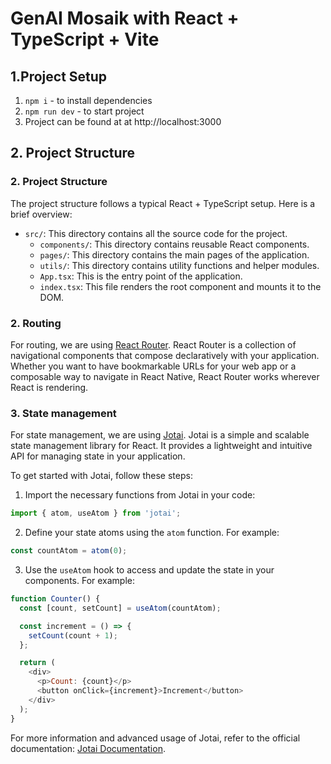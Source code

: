 # GenAI Mosaik with React + TypeScript + Vite


## 1.Project Setup

1. `npm i` - to install dependencies
2. `npm run dev` - to start project
3. Project can be found at at http://localhost:3000

## 2. Project Structure

### 2. Project Structure

The project structure follows a typical React + TypeScript setup. Here is a brief overview:

- `src/`: This directory contains all the source code for the project.
  - `components/`: This directory contains reusable React components.
  - `pages/`: This directory contains the main pages of the application.
  - `utils/`: This directory contains utility functions and helper modules.
  - `App.tsx`: This is the entry point of the application.
  - `index.tsx`: This file renders the root component and mounts it to the DOM.



### 2. Routing
For routing, we are using [React Router](https://reactrouter.com/). React Router is a collection of navigational components that compose declaratively with your application. Whether you want to have bookmarkable URLs for your web app or a composable way to navigate in React Native, React Router works wherever React is rendering.


### 3. State management
For state management, we are using [Jotai](https://jotai.org/). Jotai is a simple and scalable state management library for React. It provides a lightweight and intuitive API for managing state in your application.

To get started with Jotai, follow these steps:

1. Import the necessary functions from Jotai in your code:

```javascript
import { atom, useAtom } from 'jotai';
```

2. Define your state atoms using the `atom` function. For example:

```javascript
const countAtom = atom(0);
```

3. Use the `useAtom` hook to access and update the state in your components. For example:

```javascript
function Counter() {
  const [count, setCount] = useAtom(countAtom);

  const increment = () => {
    setCount(count + 1);
  };

  return (
    <div>
      <p>Count: {count}</p>
      <button onClick={increment}>Increment</button>
    </div>
  );
}
```

For more information and advanced usage of Jotai, refer to the official documentation: [Jotai Documentation](https://github.com/pmndrs/jotai).
